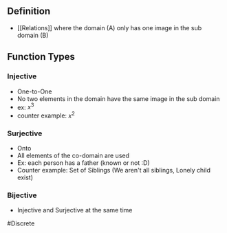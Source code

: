 ## Definition
- [[Relations]] where the domain (A) only has one image in the sub domain (B)
## Function Types
### Injective
 - One-to-One
 - No two elements in the domain have the same image in the sub domain
 - ex: $x^3$
 - counter example: $x^2$
### Surjective
 - Onto
 - All elements of the co-domain are used
 - Ex: each person has a father (known or not :D)
 - Counter example: Set of Siblings (We aren't all siblings, Lonely child exist)
### Bijective
- Injective and Surjective at the same time


#Discrete 